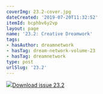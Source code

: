 ```yaml
---
coverImg: 23.2-cover.jpg
dateCreated: '2019-07-20T11:32:52'
itemId: bcphbv6y2vp
layout: page
name: '23.2: Creative Dreamwork'
tags:
- hasAuthor: dreamnetwork
- hasTag: dream-network-volume-23
- hasTag: dreamnetwork
type: post
urlSlug: '23.2'
---
```

<img class="card-journal-img" src="../images/23.2-rect.jpg"/><a href="../files/pdfs/Volume_23/23.2_creativity.pdf" download="">Download issue 23.2</a>